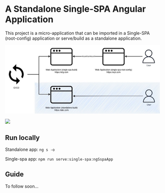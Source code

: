 # A Standalone Single-SPA Angular Application

This project is a micro-application that can be imported in a Single-SPA (root-config) application or serve/build as a standalone application.

![Single-SPA Angular](standalone_build_Diagram.jpg)


  <img src="https://github.com/LarryAmisola/single-spa-angular-app/blob/main/standalone_build_Diagram.jpg">


## Run locally

Standalone app: `ng s -o`

Single-spa app: `npm run serve:single-spa:ngSspaApp`

## Guide

To follow soon...

